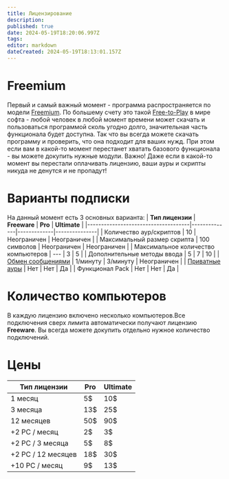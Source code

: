 ```yaml
---
title: Лицензирование
description: 
published: true
date: 2024-05-19T18:20:06.997Z
tags: 
editor: markdown
dateCreated: 2024-05-19T18:13:01.157Z
---
```


# Freemium
Первый и самый важный момент - программа распространяется по модели [Freemium](https://en.wikipedia.org/wiki/Freemium). По большему счету это такой [Free-to-Play](https://en.wikipedia.org/wiki/Free-to-play) в мире софта - любой человек в любой момент времени может скачать и пользоваться программой сколь угодно долго, значительная часть функционала будет доступна. Так что вы всегда можете скачать программу и проверить, что она подходит для ваших нужд.
При этом если вам в какой-то момент перестанет хватать базового функционала - вы можете докупить нужные модули. Важно! Даже если в какой-то момент вы перестали оплачивать лицензию, ваши ауры и скрипты никуда не денутся и не пропадут!

# Варианты подписки
На данный момент есть 3 основных варианта:
| **Тип лицензии**                    | **Freeware** | **Pro**     | **Ultimate**  |
|-------------------------------------|--------------|-------------|---------------|
| Количество аур/скриптов             | 10           | Неограничен | Неограничен   |
| Максимальный размер скрипта         | 100 символов | Неограничен | Неограничен   |
| Максимальное количество компьютеров | ---          | 3           | 5             |
| Дополнительные методы ввода         | 5            | 7           | 10            |
| [Обмен сообщениями](/en/actions/send-network-message)                   | 1/минуту     | 3/минуту    | Неограничен   |
| [Приватные ауры](/ru/permission-model)                     | Нет          | Нет         | Да            |
| Функционал Pack                     | Нет          | Нет         | Да            |

# Количество компьютеров
В каждую лицензию включено несколько компьютеров.Все подключения сверх лимита автоматически получают лицензию **Freeware**.
Вы всегда можете докупить отдельно нужное количество подключений. 


# Цены


| **Тип лицензии**                    | **Pro**     | **Ultimate**  |
|-------------------------------------|-------------|---------------|
| 1 месяц                             | 5$          | 10$           |
| 3 месяца                            | 13$         | 25$           |
| 12 месяцев                          | 50$         | 90$           |
| +2 PC / месяц                       | 2$          | 3$            |
| +2 PC / 3 месяца                    | 5$          | 8$            |
| +2 PC / 12 месяцев                  | 18$         | 30$           |
| +10 PC / месяц                      | 9$          | 13$           |
